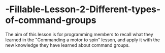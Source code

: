 # -Fillable-Lesson-2-Different-types-of-command-groups
The aim of this lesson is for programming members to recall what they learned in the "Commanding a motor to spin" lesson, and apply it with the new knowledge they have learned about command groups. 
